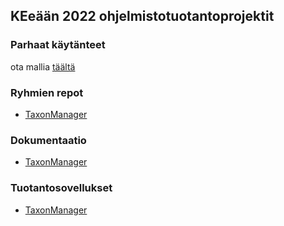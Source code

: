 ## KEeään 2022 ohjelmistotuotantoprojektit

### Parhaat käytänteet

ota mallia [täältä](https://github.com/HY-TKTL/TKT20007-Ohjelmistotuotantoprojekti/blob/master/best-practices.md)

### Ryhmien repot

- [TaxonManager](https://github.com/karilint/TaxonManager)

### Dokumentaatio

- [TaxonManager](https://github.com/karilint/TaxonManager/tree/main/docs)

### Tuotantosovellukset

- [TaxonManager](https://Taxonmanager.it.helsinki.fi)
